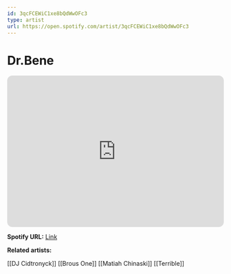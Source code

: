 ```yaml
---
id: 3qcFCEWiC1xe8bQdWwOFc3
type: artist
url: https://open.spotify.com/artist/3qcFCEWiC1xe8bQdWwOFc3
---
```

# Dr.Bene

<iframe style="border-radius:12px" src="https://open.spotify.com/embed/artist/3qcFCEWiC1xe8bQdWwOFc3" width="100%" height="352" frameBorder="0" allowfullscreen="" allow="autoplay; clipboard-write; encrypted-media; fullscreen; picture-in-picture" loading="lazy"></iframe>

**Spotify URL:** [Link](https://open.spotify.com/artist/3qcFCEWiC1xe8bQdWwOFc3)

**Related artists:**

[[DJ Cidtronyck]]
[[Brous One]]
[[Matiah Chinaski]]
[[Terrible]]

